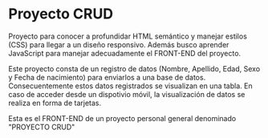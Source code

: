 # Proyecto CRUD  
Proyecto para conocer a profundidar HTML semántico y manejar estilos (CSS) para llegar a un diseño responsivo. Además busco aprender JavaScript para manejar adecuadamente el FRONT-END del proyecto.  
  
Este proyecto consta de un registro de datos (Nombre, Apellido, Edad, Sexo y Fecha de nacimiento) para enviarlos a una base de datos. Consecuentemente estos datos registrados se visualizan en una tabla. En caso de acceder desde un dispotivio móvil, la visualización de datos se realiza en forma de tarjetas.  
  
Esta es el FRONT-END de un proyecto personal general denominado "PROYECTO CRUD"
